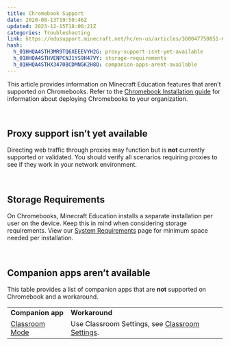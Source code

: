 ```yaml
---
title: Chromebook Support
date: 2020-08-13T19:50:46Z
updated: 2023-12-15T18:00:21Z
categories: Troubleshooting
link: https://edusupport.minecraft.net/hc/en-us/articles/360047750851-Chromebook-Support
hash:
  h_01HHQA4STH3MR9TQ6XEEEVYH2G: proxy-support-isnt-yet-available
  h_01HHQA4STHVENPCNJ1YS9H47VY: storage-requirements
  h_01HHQA4STHX3470BCDMNGK2H8Q: companion-apps-arent-available
---
```


This article provides information on Minecraft Education features that aren’t supported on Chromebooks. Refer to the [Chromebook Installation guide](https://aka.ms/meechromebook) for information about deploying Chromebooks to your organization.

 

## Proxy support isn’t yet available

Directing web traffic through proxies may function but is **not** currently supported or validated. You should verify all scenarios requiring proxies to see if they work in your network environment.

 

## Storage Requirements

On Chromebooks, Minecraft Education installs a separate installation per user on the device. Keep this in mind when considering storage requirements. View our [System Requirements](https://educommunity.minecraft.net/hc/en-us/articles/360047556591) page for minimum space needed per installation. 

 

## Companion apps aren’t available

This table provides a list of companion apps that are **not** supported on Chromebook and a workaround.

|  |  |
|----|----|
| **Companion app** | **Workaround** |
| [Classroom Mode](https://aka.ms/MEEUseClassroomMode) | Use Classroom Settings, see [Classroom Settings](https://aka.ms/MEEClassroomSettings). |
